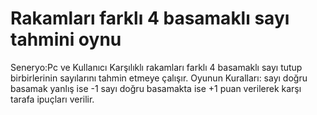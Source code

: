 ﻿# Rakamları farklı 4 basamaklı sayı tahmini oynu


Seneryo:Pc ve Kullanıcı Karşılıklı rakamları farklı 4 basamaklı sayı tutup birbirlerinin sayılarını tahmin etmeye çalışır.
Oyunun Kuralları: sayı doğru basamak yanlış ise -1 sayı doğru basamakta ise +1 puan verilerek karşı tarafa ipuçları verilir.




